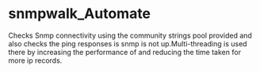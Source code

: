 # snmpwalk_Automate

Checks Snmp connectivity using the community strings pool provided and also checks the ping responses is snmp is not up.Multi-threading is used there by increasing the performance of and reducing the time taken for more ip records.
